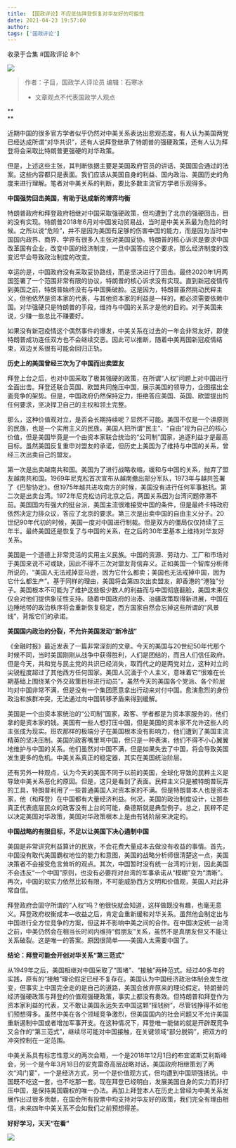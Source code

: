 ```yaml
---
title: 【国政评论】不应低估拜登恢复对华友好的可能性
date: 2021-04-23 19:57:00
author: 
tags: ['国政评论']
---
```



收录于合集 #国政评论 8个

![](/images/1108/2.jpeg)  

> 作者：子目，国政学人评论员 编辑：石寒冰  
> * 文章观点不代表国政学人观点

 **  
**

近期中国的很多官方学者似乎仍然对中美关系表达出悲观态度，有人认为美国两党已经达成所谓“对华共识”，还有人说拜登继承了特朗普的强硬政策，还有人认为拜登将会采取比特朗普更强硬的对华政策。

  

但是，上述这些主张，其判断依据主要是美国政府官员的讲话、美国国会通过的法案。这些内容都只是表面。我们应该从美国自身的利益、国内政治、美国历史的角度来进行理解。笔者对中美关系的判断，要比多数主流官方学者乐观得多。

  

 **中国强势回击美国，有助于达成新的博弈均衡**

  

特朗普政府和拜登政府相继对中国采取强硬政策，但均遭到了北京的强硬回击，目的没有实现。特朗普2018年6月对中国发动贸易战，当时是中美关系最为危险的时候。之所以说“危险”，并不是因为美国有足够的伤害中国的能力，而是因为当时中国国内政界、商界、学界有很多人主张对美国妥协。特朗普的核心诉求是要求中国改革国有企业，改变中国的经济制度，一旦中国答应这个要求，那么经济制度的改变迟早会导致政治制度的改变。

  

幸运的是，中国政府没有采取妥协路线，而是坚决进行了回击。最终2020年1月两国签署了一个范围非常有限的协议，特朗普的核心诉求没有实现。直到新冠疫情传到美国之前，特朗普始终没有与中国撕破脸。这是因为，特朗普虽然挑动民粹主义，但他依然是资本家的代表，与其他资本家的利益是一样的，都必须需要依赖中国。对华强硬只是特朗普的手段，维持与中国的关系才是他的目的。对于美国来说，少赚一些总比不赚要好。

  

如果没有新冠疫情这个偶然事件的爆发，中美关系在过去的一年会非常友好，即使特朗普成功连任双方也不会继续交恶。因此可以推断，随着中美两国新冠疫情结束，双边关系很有可能会回归正轨。

  

 **历史上的美国曾经三次为了中国而出卖盟友**

  

拜登上台之后，也对中国采取了极其强硬的政策，在所谓“人权”问题上对中国进行全面出击。拜登还联合英国、欧盟共同施压中国，展示美国的领导力，企图摆出全面竞争的架势。但是，中国政府仍然保持定力，拒绝答应美国、英国、欧盟提出的任何要求，坚决捍卫自己的主权和领土完整。

  

那么，这种价值观对立，是否会长期持续呢？显然不可能。美国不仅是一个讲原则的民族，也是一个实用主义的民族。美国人把所谓“民主”、“自由”视为自己的核心价值，但是美国毕竟是一个由资本家联合统治的“公司制”国家，追逐利益才是最高目标。虽然美国反复重申对盟友的承诺，但历史上美国为了维持与中国的关系，曾经三次出卖自己的盟友。

  

第一次是出卖越南共和国。美国为了进行战略收缩，缓和与中国的关系，抛弃了盟友越南共和国。1969年尼克松首次宣布从越南撤出部分军队，1973年与越共签署了《巴黎协定》。但1975年越共进攻南方的时候，美国没有进行任何军事抵抗。第二次是出卖台湾。1972年尼克松访问北京之后，两国关系因为台湾问题停滞不前。美国国内有强大的挺台派，美国主流很难接受中国的条件，但是最终卡特政府依然决定力排众议，答应了北京的要求。第三次是出卖中国的自由主义分子。20世纪90年代初的时候，美国一度对中国进行制裁。但是双方的僵局仅仅持续了三年半。最终美国还是恢复了与中国的关系，在之后的30年里基本上维持对华友好关系。

  

美国是一个道德上非常灵活的实用主义民族。中国的资源、劳动力、工厂和市场对于美国来说不可或缺，因此不得不三次对盟友背信弃义。正如美国一个智库分析师所说的，“美国人无法戒掉亚马逊，因为它什么都卖；美国也无法戒掉中国，因为它什么都生产”。基于同样的理由，美国将会第四次出卖盟友，即香港的“港独”分子。美国根本不可能为了维护这些极少数人的利益而与中国彻底翻脸，美国未来仅仅会对他们提供象征性支持。随着中国政府的治港、治疆政策取得新进展，中国在边陲地带的政治秩序将会重新恢复稳定，西方国家自然会忘掉这些所谓的“风景线”，背叛它们的承诺。

  

 **美国国内政治的分裂，不允许美国发动“新冷战”**

  

《金融时报》最近发表了一篇非常深刻的文章。今天的美国与20世纪50年代那个时候不同，当时美国刚刚从战争中获得胜利，人们是团结的，而且人们信任政府。但是今天，共和党与民主党的共识已经消失，取而代之的是两党对立，这种对立的尖锐程度超过了其他西方任何国家。美国人沉湎于个人主义，意味着它“很难在长期基础上围绕某个外交政策目标进行动员”。虽然今天的美国各个党派、各个阶层均对中国非常不满，但是没有一个集团愿意拿出行动来对付中国。愈演愈烈的身份政治和族群冲突，无法通过向中国转移矛盾来得到缓解。

  

美国是一个由资本家统治的“公司制”国家，政客、学者都是为资本家服务的，他们拿的是资本家的钱。美国有一些人想打压中国，但是美国的资本家不允许这些人的主张成为现实。班农那样的极端分子在美国根本没有影响力，他们遭到了美国主流精英的坚决压制。美国的政客嘴里骂中国，但只是一种表演，他们不得不小心翼翼地维护与中国的关系。他们虽然对中国不满，但是如果失去了中国，将会导致美国发生更多的危机。中美关系真正的稳定器，其实在美国统治阶层。

  

还有另外一种观点，认为今天的美国不同于以前的美国，全球化导致的民粹主义是导致中美关系恶化的原因。但是，这只是看到了表面。民粹主义只是被特朗普玩弄的工具，特朗普利用了一些普通美国人对资本家的不满。但是特朗普本人也是资本家，他（和拜登）在中国都有大量经济利益。何况，美国的政治制度设计，让那些真正代表底层民众的政客没有上台的可能，桑德斯就是典型例子。总之，民粹不足以决定美国对华政策，美国对华政策根本上是由有钱阶层来决定的。

  

 **中国战略的有限目标，不足以让美国下决心遏制中国**

  

美国是非常讲究利益算计的民族，不会花费大量成本去做没有收益的事情。首先，中国没有取代美国霸权地位的能力和意图，美国的战略分析师很清楚这一点，美国决策者不会接受危言耸听的观点。其次，中国暂时没有统一台湾的计划，因此美国不会违反“一个中国”原则，也没有必要将对台湾的军事承诺从“模糊”变为“清晰”。再次，中国的软实力依然比较有限，不可能威胁西方文明和价值观，美国人对此非常自信。

  

拜登政府会固守所谓的“人权”吗？他很快就会知道，这样做既没有趣，也毫无意义。拜登政府权衡成本—收益之后，肯定会重新缓和对华关系。虽然他会制定出与中国进行全方位竞争的方案，但这并不影响中美之间的合作。在中国决定统一台湾之前，中美仍然会在相当长时间内维持“假朋友”关系，虽然不是真朋友但又不能让关系破裂。这是唯一的答案。原因很简单——美国人太需要中国了。

  

 **结论：拜登可能会开创对华关系“第三范式”**

  

从1949年之后，美国相继对中国采取了“围堵”、“接触”两种范式。经过40多年的实践，原有的“接触”理论假定已经不复存在。美国认为中国经济政治体制会发生改变，但事实上中国完全走的是自己的道路，美国会放弃原来的理论假定。特朗普的经济强硬政策与拜登的价值观强硬政策，事实上都没有奏效。但特朗普和拜登作为资本家利益的代表，又不敢让美国永远失去中国这颗“摇钱树”，尽管钱挣得不如他们预想得多。虽然中美在各个领域竞争激烈，但美国国内的社会问题又不允许美国重新遏制中国或者增加军事开支。在这种情况下，拜登唯一能做的就是开辟既竞争又合作的“第三范式”，继续尽可能对中国接触，在关键领域“部分脱钩”，把双方的冲突控制在一定范围。

  

中美关系具有标志性意义的两次会晤，一个是2018年12月1日的布宜诺斯艾利斯峰会，另一个是今年3月18日的安克雷奇高层战略对话。美国政府相继策划了两次“鸿门宴”，一个是经济方式，另一个是价值观方式，但均遭到中国顽强抵抗。中国既不吃这一套，也不吃那一套。现在拜登已经明白，发展美国自身的实力而非打压中国，是保持美国霸权的唯一办法。再加上拜登本人在历史上曾经为中美关系发展作出过很多贡献，在国会所有投票中均支持对华友好的政策，我们完全有理由相信，未来四年中美关系不会如我们之前预想得差。

  

  

**好好学习，天天“在看”**<img src='/images/1108/3.gif' width='17' height='17' />

![](/images/1108/4.png)

